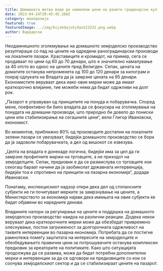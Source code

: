```yaml
---
title: Домашната жетва води до намалени цени на раните градинарски култури
date: 2023-04-24T20:45:45.268Z
category: македонија
featured: true
featuredImage: ../img/ksjakdajskjdask23232.png.webp
author: Вардарски
---
```


Неодамнешното зголемување на домашното земјоделско производство резултираше со пад на цените на одредени раноградинарски производи на локалните пазари. Краставиците и кромидот, на пример, сега се продаваат по цени од 60 до 70 денари, што е значително намалување за 40 отсто во однос на цените пред Велигден. Сепак, цената на доматите останува непроменета од 100 до 120 денари за килограм и покрај одлуката на Владата да ја замрзне цената на 95 денари. Економистите веруваат дека иако овие мерки може да имаат краткорочно влијание, тие можеби нема да бидат одржливи на долг рок.

„Пазарот е управуван од принципите на понуда и побарувачка. Според мене, поефективно би било владата да се фокусира на зголемување на понудата на домашни производи, што природно би довело до пониски цени или стабилизирање на сегашните цени“, вели Глигор Ивановски, економист.

Во моментов, приближно 80% од производите достапни на локалните зелени пазари се увезуваат, бидејќи домашното производство се бори да ја задоволи побарувачката, а дел од вишокот се извезува.

„Целта на владата е донекаде логична, бидејќи има за цел да ги замрзне профитните маржи на трговците, а не приходот на земјоделците. Сепак, предизвик е да се размислува со трговците кои секогаш бараат начини да ја заобиколат државната интервенција, бидејќи тоа е спротивно на принципи на пазарна економија“, додаде Ивановски.

Понатаму, инспекцискиот надзор откри дека дел од стопанските субјекти не ги почитуваат мерките за замрзнување на цените, а Министерството за економија најави дека имињата на овие субјекти ќе бидат објавени во наредните денови.

Владините напори за регулирање на цените и поддршка на домашното земјоделско производство наидоа на различни реакции. Додека некои веруваат дека краткорочните мерки може да обезбедат привремено олеснување, постои загриженост за долгорочната одржливост на таквите интервенции во пазарна економија. Потребата да се постигне рамнотежа помеѓу заштитата на интересите на земјоделците и обезбедувањето правични цени за потрошувачите останува комплексен предизвик за креаторите на политиките. Како што ситуацијата продолжува да се развива, може да бидат потребни дополнителни мерки и интервенции за да се одговори на предизвиците со кои се соочува земјоделскиот сектор и да се стабилизираат цените на пазарот.
